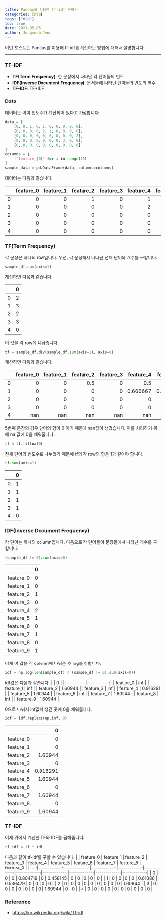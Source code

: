 ```yaml
---
title: Pandas를 이용한 tf-idf 구하기
categories: [nlp]
tags: ["nlp"]
toc: true
date: 2021-05-05
author: Jongseob Jeon
---
```


이번 포스트는 Pandas를 이용해 tf-idf를 계산하는 방법에 대해서 설명합니다.

---
### TF-IDF
- **TF(Term Frequency)**: 한 문장에서 나타난 각 단어들의 빈도
- **IDF(Inverse Document Frequency)**: 문서들에 나타난 단어들의 빈도의 역수
- **TF-IDF**: TF*IDF


### Data
데이터는 이미 빈도수가 계산되어 있다고 가정합니다.
```python
data = [
    [0, 0, 1, 0, 1, 0, 0, 0, 0, 0],
    [0, 0, 0, 0, 2, 1, 0, 0, 0, 0],
    [0, 0, 0, 0, 0, 0, 0, 0, 0, 2],
    [0, 0, 0, 0, 0, 0, 0, 3, 0, 0],
    [0, 0, 0, 0, 0, 0, 0, 0, 0, 0]
]
columns = [
    f"feature_{0}" for i in range(10)
]
sample_data = pd.DataFrame(data, columns=columns)
```

데이터는 다음과 같습니다.

|    |   feature_0 |   feature_1 |   feature_2 |   feature_3 |   feature_4 |   feature_5 |   feature_6 |   feature_7 |   feature_8 |   feature_9 |
|---:|------------:|------------:|------------:|------------:|------------:|------------:|------------:|------------:|------------:|------------:|
|  0 |           0 |           0 |           1 |           0 |           1 |           0 |           0 |           0 |           0 |           0 |
|  1 |           0 |           0 |           0 |           0 |           2 |           1 |           0 |           0 |           0 |           0 |
|  2 |           0 |           0 |           0 |           0 |           0 |           0 |           0 |           0 |           0 |           2 |
|  3 |           0 |           0 |           0 |           0 |           0 |           0 |           0 |           3 |           0 |           0 |
|  4 |           0 |           0 |           0 |           0 |           0 |           0 |           0 |           0 |           0 |           0 |

### TF(Term Frequency)
각 문장은 하나의 row입니다.
우선, 각 문장에서 나타난 전체 단어의 개수를 구합니다.
```python
sample_df.sum(axis=1)
```
계산하면 다음과 같습니다.

|    |   0 |
|---:|----:|
|  0 |   2 |
|  1 |   3 |
|  2 |   2 |
|  3 |   3 |
|  4 |   0 |

이 값을 각 row에 나눠줍니다.
```python
tf = sample_df.div(sample_df.sum(axis=1), axis=0)
```

계산하면 다음과 같습니다.

|    |   feature_0 |   feature_1 |   feature_2 |   feature_3 |   feature_4 |   feature_5 |   feature_6 |   feature_7 |   feature_8 |   feature_9 |
|---:|------------:|------------:|------------:|------------:|------------:|------------:|------------:|------------:|------------:|------------:|
|  0 |           0 |           0 |         0.5 |           0 |    0.5      |    0        |           0 |           0 |           0 |           0 |
|  1 |           0 |           0 |         0   |           0 |    0.666667 |    0.333333 |           0 |           0 |           0 |           0 |
|  2 |           0 |           0 |         0   |           0 |    0        |    0        |           0 |           0 |           0 |           1 |
|  3 |           0 |           0 |         0   |           0 |    0        |    0        |           0 |           1 |           0 |           0 |
|  4 |         nan |         nan |       nan   |         nan |  nan        |  nan        |         nan |         nan |         nan |         nan |

5번째 문장의 경우 단어의 합이 0 이기 때문에 nan값이 생겼습니다.
이를 처리하기 위해 na 값에 0을 채워줍니다.

```python
tf = tf.fillna(0)
```

전체 단어의 빈도수로 나누었기 때문에 tf의 각 row의 합은 1과 같아야 합니다.
```python
tf.sum(axis=1)
```

|    |   0 |
|---:|----:|
|  0 |   1 |
|  1 |   1 |
|  2 |   1 |
|  3 |   1 |
|  4 |   0 |

### IDF(Inverse Document Frequency)
각 단어는 하나의 column입니다.
다음으로 각 단어들이 문장들에서 나타난 개수를 구합니다.
```python
(sample_df != 0).sum(axis=0)
```

|           |   0 |
|:----------|----:|
| feature_0 |   0 |
| feature_1 |   0 |
| feature_2 |   1 |
| feature_3 |   0 |
| feature_4 |   2 |
| feature_5 |   1 |
| feature_6 |   0 |
| feature_7 |   1 |
| feature_8 |   0 |
| feature_9 |   1 |

이제 이 값을 각 column에 나눠준 후 log를 취합니다.
```python
idf = np.log(len(sample_df) / (sample_df != 0).sum(axis=0))
```

idf값은 다음과 같습니다.
|           |          0 |
|:----------|-----------:|
| feature_0 | inf        |
| feature_1 | inf        |
| feature_2 |   1.60944  |
| feature_3 | inf        |
| feature_4 |   0.916291 |
| feature_5 |   1.60944  |
| feature_6 | inf        |
| feature_7 |   1.60944  |
| feature_8 | inf        |
| feature_9 |   1.60944  |

0으로 나눠서 inf값이 생긴 곳에 0을 채워줍니다.
```python
idf = idf.replace(np.inf, 0)
```

|           |        0 |
|:----------|---------:|
| feature_0 | 0        |
| feature_1 | 0        |
| feature_2 | 1.60944  |
| feature_3 | 0        |
| feature_4 | 0.916291 |
| feature_5 | 1.60944  |
| feature_6 | 0        |
| feature_7 | 1.60944  |
| feature_8 | 0        |
| feature_9 | 1.60944  |

### TF-IDF
이제 위에서 계산한 TF와 IDF를 곱해줍니다.
```python
tf_idf = tf * idf
```

다음과 같이 tf-idf를 구할 수 있습니다.
|    |   feature_0 |   feature_1 |   feature_2 |   feature_3 |   feature_4 |   feature_5 |   feature_6 |   feature_7 |   feature_8 |   feature_9 |
|---:|------------:|------------:|------------:|------------:|------------:|------------:|------------:|------------:|------------:|------------:|
|  0 |           0 |           0 |    0.804719 |           0 |    0.458145 |    0        |           0 |     0       |           0 |     0       |
|  1 |           0 |           0 |    0        |           0 |    0.61086  |    0.536479 |           0 |     0       |           0 |     0       |
|  2 |           0 |           0 |    0        |           0 |    0        |    0        |           0 |     0       |           0 |     1.60944 |
|  3 |           0 |           0 |    0        |           0 |    0        |    0        |           0 |     1.60944 |           0 |     0       |
|  4 |           0 |           0 |    0        |           0 |    0        |    0        |           0 |     0       |           0 |     0       |



### Reference
- https://ko.wikipedia.org/wiki/Tf-idf